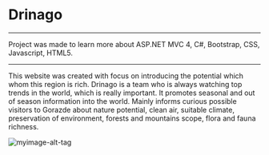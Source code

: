 # Drinago

<hr>
Project was made to learn more about ASP.NET MVC 4, C#, Bootstrap, CSS, Javascript, HTML5.
<hr>

This website was created with focus on introducing the potential which whom this region is rich. Drinago is a team who is always watching top trends in the world, which is really important. It promotes seasonal and out of season information into the world. Mainly informs curious possible visitors to Gorazde about nature potential, clean air, suitable climate, preservation of environment, forests and mountains scope, flora and fauna richness.



![myimage-alt-tag](http://i.imgur.com/7QSsR0o.png)
